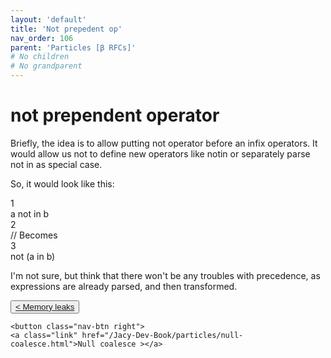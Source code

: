 ```yaml
---
layout: 'default'
title: 'Not prepedent op'
nav_order: 106
parent: 'Particles [β RFCs]'
# No children
# No grandparent
---
```


# <span class="inline-code highlight-jc hljs"><span class="hljs-operator">not</span></span> prependent operator

Briefly, the idea is to allow putting <span class="inline-code highlight-jc hljs"><span class="hljs-operator">not</span></span> operator before an infix operators.
It would allow us not to define new operators like <span class="inline-code highlight-jc hljs">notin</span> or separately parse <span class="inline-code highlight-jc hljs"><span class="hljs-operator">not</span> <span class="hljs-keyword">in</span></span> as special case.

So, it would look like this:

<div class="code-fence line-numbers highlight-jc hljs">
            <div class="line-num" data-line-num="1">1</div><div class="line">a <span class="hljs-operator">not</span> <span class="hljs-keyword">in</span> b</div><div class="line-num" data-line-num="2">2</div><div class="line"><span class="hljs-comment">// Becomes</span></div><div class="line-num" data-line-num="3">3</div><div class="line"><span class="hljs-title function_ invoke__">not</span> (a <span class="hljs-keyword">in</span> b)</div>
        </div>

I'm not sure, but think that there won't be any troubles with precedence, as expressions are already parsed, and then transformed.
<div class="nav-btn-block">
    <button class="nav-btn left">
    <a class="link" href="/Jacy-Dev-Book/particles/memory-leaks.html">< Memory leaks</a>
</button>

    <button class="nav-btn right">
    <a class="link" href="/Jacy-Dev-Book/particles/null-coalesce.html">Null coalesce ></a>
</button>

</div>
